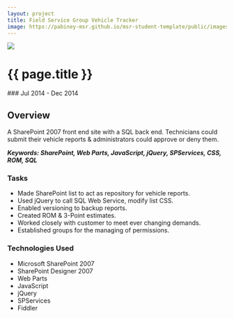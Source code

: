 ```yaml
---
layout: project
title: Field Service Group Vehicle Tracker
image: https://pabiney-msr.github.io/msr-student-template/public/images/SharePoint.png
---
```

<img class="project-image" src="https://pabiney-msr.github.io/msr-student-template/public/images/SharePoint.png"/>
<h1 id="project-title">{{ page.title }}</h1>
### Jul 2014 - Dec 2014

## Overview
A SharePoint 2007 front end site with a SQL back end. Technicians could submit their vehicle reports & administrators could approve or deny them.

<b><i>Keywords: SharePoint, Web Parts, JavaScript, jQuery, SPServices, CSS, ROM, SQL</i></b>

### Tasks
* Made SharePoint list to act as repository for vehicle reports.
* Used jQuery to call SQL Web Service, modify list CSS.
* Enabled versioning to backup reports.
* Created ROM & 3-Point estimates.
* Worked closely with customer to meet ever changing demands.
* Established groups for the managing of permissions.

### Technologies Used
* Microsoft SharePoint 2007
* SharePoint Designer 2007
* Web Parts
* JavaScript
* jQuery
* SPServices
* Fiddler